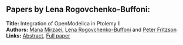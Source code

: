 <h2>Papers by Lena Rogovchenko-Buffoni:</h2>
<p>
<b>Title:</b> Integration of OpenModelica in Ptolemy II<br />
<b>Authors:</b> <a href="../authors/author_212.html">Mana Mirzaei</a>, <a href="../authors/author_260.html">Lena Rogovchenko-Buffoni</a> and <a href="../authors/author_97.html">Peter Fritzson</a><br />
<b>Links:</b> <a href="../abstracts/abstract_133.pdf">Abstract</a>, <a href="../submissions/ECP140961247_MirzaeiRogovchenkobuffoniFritzson.pdf">Full paper</a>
</p>